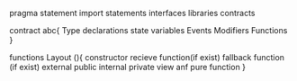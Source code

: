 pragma statement
import statements
interfaces 
libraries
contracts



contract abc{
    Type declarations 
    state variables
    Events 
    Modifiers
    Functions
}

functions Layout (){
    constructor
    recieve function(if exist)
    fallback function (if exist)
    external 
    public
    internal
    private
    view anf pure function
}